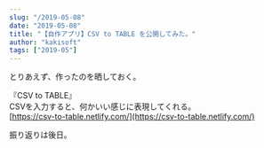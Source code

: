 ```yaml
---
slug: "/2019-05-08"
date: "2019-05-08"
title: "【自作アプリ】CSV to TABLE を公開してみた。"
author: "kakisoft"
tags: ["2019-05"]
---
```

とりあえず、作ったのを晒しておく。  

『CSV to TABLE』  
CSVを入力すると、何かいい感じに表現してくれる。  
[https://csv-to-table.netlify.com/](https://csv-to-table.netlify.com/)  

振り返りは後日。  
